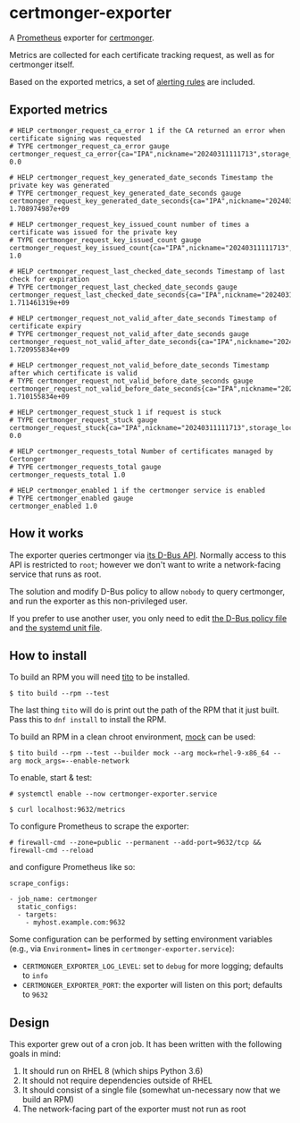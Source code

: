 # certmonger-exporter

A [Prometheus](https://prometheus.io/) exporter for [certmonger](https://pagure.io/certmonger).

Metrics are collected for each certificate tracking request, as well as for certmonger itself.

Based on the exported metrics, a set of [alerting rules](prometheus-rules.yaml)
are included.

## Exported metrics

```
# HELP certmonger_request_ca_error 1 if the CA returned an error when certificate signing was requested
# TYPE certmonger_request_ca_error gauge
certmonger_request_ca_error{ca="IPA",nickname="20240311111713",storage_location="/etc/pki/tls/certs/grafana.crt",storage_nickname="",storage_token="",storage_type="FILE"} 0.0

# HELP certmonger_request_key_generated_date_seconds Timestamp the private key was generated
# TYPE certmonger_request_key_generated_date_seconds gauge
certmonger_request_key_generated_date_seconds{ca="IPA",nickname="20240311111713",storage_location="/etc/pki/tls/certs/grafana.crt",storage_nickname="",storage_token="",storage_type="FILE"} 1.708974987e+09

# HELP certmonger_request_key_issued_count number of times a certificate was issued for the private key
# TYPE certmonger_request_key_issued_count gauge
certmonger_request_key_issued_count{ca="IPA",nickname="20240311111713",storage_location="/etc/pki/tls/certs/grafana.crt",storage_nickname="",storage_token="",storage_type="FILE"} 1.0

# HELP certmonger_request_last_checked_date_seconds Timestamp of last check for expiration
# TYPE certmonger_request_last_checked_date_seconds gauge
certmonger_request_last_checked_date_seconds{ca="IPA",nickname="20240311111713",storage_location="/etc/pki/tls/certs/grafana.crt",storage_nickname="",storage_token="",storage_type="FILE"} 1.711461319e+09

# HELP certmonger_request_not_valid_after_date_seconds Timestamp of certificate expiry
# TYPE certmonger_request_not_valid_after_date_seconds gauge
certmonger_request_not_valid_after_date_seconds{ca="IPA",nickname="20240311111713",storage_location="/etc/pki/tls/certs/grafana.crt",storage_nickname="",storage_token="",storage_type="FILE"} 1.720955834e+09

# HELP certmonger_request_not_valid_before_date_seconds Timestamp after which certificate is valid
# TYPE certmonger_request_not_valid_before_date_seconds gauge
certmonger_request_not_valid_before_date_seconds{ca="IPA",nickname="20240311111713",storage_location="/etc/pki/tls/certs/grafana.crt",storage_nickname="",storage_token="",storage_type="FILE"} 1.710155834e+09

# HELP certmonger_request_stuck 1 if request is stuck
# TYPE certmonger_request_stuck gauge
certmonger_request_stuck{ca="IPA",nickname="20240311111713",storage_location="/etc/pki/tls/certs/grafana.crt",storage_nickname="",storage_token="",storage_type="FILE"} 0.0

# HELP certmonger_requests_total Number of certificates managed by Certonger
# TYPE certmonger_requests_total gauge
certmonger_requests_total 1.0

# HELP certmonger_enabled 1 if the certmonger service is enabled
# TYPE certmonger_enabled gauge
certmonger_enabled 1.0
```

## How it works

The exporter queries certmonger via [its D-Bus
API](https://pagure.io/certmonger/blob/master/f/src/tdbus.h). Normally access
to this API is restricted to `root`; however we don't want to write a
network-facing service that runs as root.

The solution and modify D-Bus policy to allow `nobody` to query certmonger, and
run the exporter as this non-privileged user.

If you prefer to use another user, you only need to edit [the D-Bus policy
file](certmonger-exporter.dbus.conf) and [the systemd unit
file](certmonger-exporter.service).

## How to install

To build an RPM you will need
[tito](https://github.com/rpm-software-management/tito?tab=readme-ov-file#install)
to be installed.

```
$ tito build --rpm --test
```

The last thing `tito` will do is print out the path of the RPM that it just
built. Pass this to `dnf install` to install the RPM.

To build an RPM in a clean chroot environment,
[mock](https://github.com/rpm-software-management/mock) can be used:

```
$ tito build --rpm --test --builder mock --arg mock=rhel-9-x86_64 --arg mock_args=--enable-network
```

To enable, start & test:

```
# systemctl enable --now certmonger-exporter.service

$ curl localhost:9632/metrics
```

To configure Prometheus to scrape the exporter:

```
# firewall-cmd --zone=public --permanent --add-port=9632/tcp && firewall-cmd --reload
```

and configure Prometheus like so:

```
scrape_configs:

- job_name: certmonger
  static_configs:
  - targets:
    - myhost.example.com:9632
```

Some configuration can be performed by setting environment variables (e.g., via
`Environment=` lines in `certmonger-exporter.service`):

* `CERTMONGER_EXPORTER_LOG_LEVEL`: set to `debug` for more logging; defaults to
  `info`
* `CERTMONGER_EXPORTER_PORT`: the exporter will listen on this port; defaults to `9632`

## Design

This exporter grew out of a cron job. It has been written with the following
goals in mind:

1. It should run on RHEL 8 (which ships Python 3.6)
2. It should not require dependencies outside of RHEL
3. It should consist of a single file
   (somewhat un-necessary now that we build an RPM)
4. The network-facing part of the exporter must not run as root
